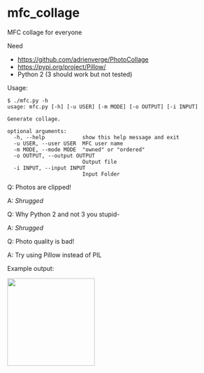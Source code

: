 # mfc_collage
MFC collage for everyone

Need
- https://github.com/adrienverge/PhotoCollage
- https://pypi.org/project/Pillow/
- Python 2 (3 should work but not tested)

Usage:
```
$ ./mfc.py -h
usage: mfc.py [-h] [-u USER] [-m MODE] [-o OUTPUT] [-i INPUT]

Generate collage.

optional arguments:
  -h, --help            show this help message and exit
  -u USER, --user USER  MFC user name
  -m MODE, --mode MODE  "owned" or "ordered"
  -o OUTPUT, --output OUTPUT
                        Output file
  -i INPUT, --input INPUT
                        Input Folder
```

Q: Photos are clipped!

A: *Shrugged* 

Q: Why Python 2 and not 3 you stupid-

A: *Shrugged*

Q: Photo quality is bad!

A: Try using Pillow instead of PIL

Example output:

<img src="https://i.imgur.com/kV0ZkUc.jpg" data-canonical-src="https://i.imgur.com/kV0ZkUc.jpg" width="200">

